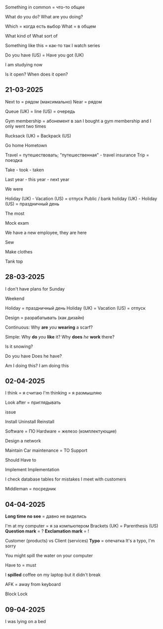 
Something in common = что-то общее

What do you do?
What are you doing?

Which = когда есть выбор
What = в общем

What kind of
What sort of 

Something like this = как-то так
I watch series 

Do you have (US) = Have you got (UK)

I am studying now

Is it open?
When does it open?

## 21-03-2025

Next to = рядом (максимально)
Near = рядом

Queue (UK) = line (US) = очередь

Gym membership = абонемент в зал
	I bought a gym membership and I only went two times

Rucksack (UK) = Backpack (US)

Go home
Hometown 

Travel = путешествовать; "путешественная" - travel insurance
Trip = поездка

Take - took - taken

Last year - this year - next year

We were

Holiday (UK) - Vacation (US) = отпуск
Public / bank holiday (UK) - Holiday (US) = праздничный день

The most 

Mock exam 

We have a new employee, they are here

Sew

Make clothes 

Tank top 

## 28-03-2025

I don't have plans for Sunday

Weekend 

Holiday = праздничный день 
Holiday (UK) = Vacation (US) = отпуск

Design = разрабатывать (как дизайн)

Continuous:
	Why **are** *you* **wearing** a scarf?

Simple:
	Why **do** *you* **like** it?
	Why **does** *he* **work** there?

Is it snowing?


Do you have
Does he have?

Am I doing this?
I am doing this

## 02-04-2025

I think = я считаю
I'm thinking = я размышляю

Look after = приглядывать

issue 

Install
Uninstall
Reinstall

Software = ПО
Hardware = железо (комплектующие)

Design a network

Maintain
	Car maintenance = ТО 
Support

Should 
Have to 

Implement
Implementation

I check database tables for mistakes
I meet with customers

Middleman = посредник

## 04-04-2025

**Long time no see** = давно не виделись

I'm at my computer = я за компьютером
Brackets (UK) = Parenthesis (US)
**Question mark** = ?
**Exclamation mark** = ! 

Customer (products) vs Client (services)
**Typo** = опечатка
	It's a typo, I'm sorry

You might spill the water on your computer

Have to = must

I **spilled** coffee on my laptop but it didn't break

AFK = away from keyboard

Block
Lock


## 09-04-2025

I was lying on a bed

